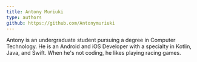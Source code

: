 ```yaml
---
title: Antony Muriuki
type: authors
github: https://github.com/Antonymuriuki
---
```


Antony is an undergraduate student pursuing a degree in Computer Technology. He is an Android and iOS Developer with a specialty in Kotlin, Java, and Swift. When he's not coding, he likes playing racing games.
